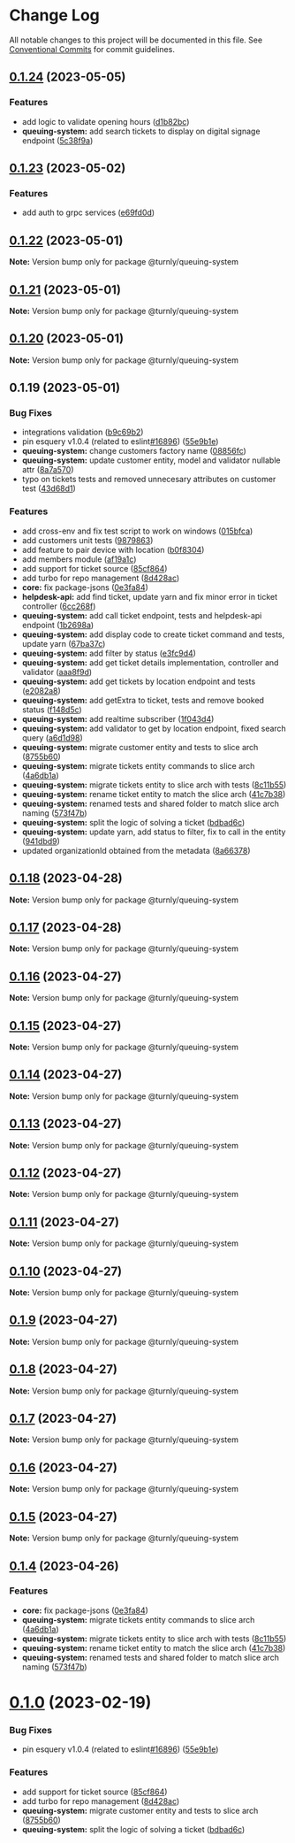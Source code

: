 # Change Log

All notable changes to this project will be documented in this file.
See [Conventional Commits](https://conventionalcommits.org) for commit guidelines.

## [0.1.24](https://github.com/turnly/turnly/compare/v0.1.23...v0.1.24) (2023-05-05)


### Features

* add logic to validate opening hours ([d1b82bc](https://github.com/turnly/turnly/commit/d1b82bc4e3a1cba323e4b8a9b160f36582bcf898))
* **queuing-system:** add search tickets to display on digital signage endpoint ([5c38f9a](https://github.com/turnly/turnly/commit/5c38f9af80ea9b04481870026bd904f860fc4455))





## [0.1.23](https://github.com/turnly/turnly/compare/v0.1.22...v0.1.23) (2023-05-02)


### Features

* add auth to grpc services ([e69fd0d](https://github.com/turnly/turnly/commit/e69fd0d3e03655967de0a20404a1f1b36e60ab55))





## [0.1.22](https://github.com/turnly/turnly/compare/v0.1.21...v0.1.22) (2023-05-01)

**Note:** Version bump only for package @turnly/queuing-system





## [0.1.21](https://github.com/turnly/turnly/compare/v0.1.20...v0.1.21) (2023-05-01)

**Note:** Version bump only for package @turnly/queuing-system





## [0.1.20](https://github.com/turnly/turnly/compare/v0.1.19...v0.1.20) (2023-05-01)

**Note:** Version bump only for package @turnly/queuing-system





## 0.1.19 (2023-05-01)


### Bug Fixes

* integrations validation ([b9c69b2](https://github.com/turnly/turnly/commit/b9c69b2b0dbc14ce4c23d2a79e62882be547a185))
* pin esquery v1.0.4 (related to eslint[#16896](https://github.com/turnly/turnly/issues/16896)) ([55e9b1e](https://github.com/turnly/turnly/commit/55e9b1ed3f588ba5bd6b18ba92210b8289975630))
* **queuing-system:** change customers factory name ([08856fc](https://github.com/turnly/turnly/commit/08856fc237242870019f28f3dd17bfadd769be14))
* **queuing-system:** update customer entity, model and validator nullable attr ([8a7a570](https://github.com/turnly/turnly/commit/8a7a570e7fa2bbdbf5a49b28fd53f133f8d9e8fa))
* typo on tickets tests and removed unnecesary attributes on customer test ([43d68d1](https://github.com/turnly/turnly/commit/43d68d1dd8005f46fdd973d55763b459662bee5e))


### Features

* add cross-env and fix test script to work on windows ([015bfca](https://github.com/turnly/turnly/commit/015bfcad233ee74f23950506fb7597288e57df1a))
* add customers unit tests ([9879863](https://github.com/turnly/turnly/commit/9879863841316d53d695ff603529122d6eecd354))
* add feature to pair device with location ([b0f8304](https://github.com/turnly/turnly/commit/b0f8304bade6e31957b702e2dd1b6ad1c8e537f9))
* add members module ([af19a1c](https://github.com/turnly/turnly/commit/af19a1cb4c7c3dc88399a92cebd4d29a1ba30540))
* add support for ticket source ([85cf864](https://github.com/turnly/turnly/commit/85cf86434bb6279212f6ad8ac47bfbbbb2df6a44))
* add turbo for repo management ([8d428ac](https://github.com/turnly/turnly/commit/8d428ac68d6b283a7ae75ca01d68ded79313978f))
* **core:** fix package-jsons ([0e3fa84](https://github.com/turnly/turnly/commit/0e3fa84705644705a5af30cd630a2e880bcf217b))
* **helpdesk-api:** add find ticket, update yarn and fix minor error in ticket controller ([6cc268f](https://github.com/turnly/turnly/commit/6cc268f2995eb71afb9f324549bf4f1afcb5eae4))
* **queuing-system:** add call ticket endpoint, tests and helpdesk-api endpoint ([1b2698a](https://github.com/turnly/turnly/commit/1b2698a42691f2d05eaaf39d219a0b33076c27d5))
* **queuing-system:** add display code to create ticket command and tests, update yarn ([67ba37c](https://github.com/turnly/turnly/commit/67ba37c3cd0db978b445689b458db5a3efe77258))
* **queuing-system:** add filter by status ([e3fc9d4](https://github.com/turnly/turnly/commit/e3fc9d459d0e2e5936923d47ce108089e1b8f747))
* **queuing-system:** add get ticket details implementation, controller and validator ([aaa8f9d](https://github.com/turnly/turnly/commit/aaa8f9d100f8647d4980a7ea630b7e76687678d7))
* **queuing-system:** add get tickets by location endpoint and tests ([e2082a8](https://github.com/turnly/turnly/commit/e2082a86b3306dd6d442bfa417937dfff7e9463c))
* **queuing-system:** add getExtra to ticket, tests and remove booked status ([f148d5c](https://github.com/turnly/turnly/commit/f148d5ce8482787044cfeb17fa52982297e02030))
* **queuing-system:** add realtime subscriber ([1f043d4](https://github.com/turnly/turnly/commit/1f043d4530f02af65b4dca82f2ad44c7446fe106))
* **queuing-system:** add validator to get by location endpoint, fixed search query ([a6d1d98](https://github.com/turnly/turnly/commit/a6d1d98c77f88e0f8665ce0f150c12ca9a53e6ae))
* **queuing-system:** migrate customer entity and tests to slice arch ([8755b60](https://github.com/turnly/turnly/commit/8755b60c4e2039c63d5435823131ed270066710a))
* **queuing-system:** migrate tickets entity commands to slice arch ([4a6db1a](https://github.com/turnly/turnly/commit/4a6db1a9e8f8f77c55181403271a64235df080fe))
* **queuing-system:** migrate tickets entity to slice arch with tests ([8c11b55](https://github.com/turnly/turnly/commit/8c11b556c3e90f7f2aeff9317acc0e061eee0a5e))
* **queuing-system:** rename ticket entity to match the slice arch ([41c7b38](https://github.com/turnly/turnly/commit/41c7b38a5ca9c2adcb88bdd255240927b0b51e51))
* **queuing-system:** renamed tests and shared folder to match slice arch naming ([573f47b](https://github.com/turnly/turnly/commit/573f47b2d79789851d983fb381b1320f48364bf4))
* **queuing-system:** split the logic of solving a ticket ([bdbad6c](https://github.com/turnly/turnly/commit/bdbad6cf32585936efa3c0185611c9edd132dd5b))
* **queuing-system:** update yarn, add status to filter, fix to call in the entity ([941dbd9](https://github.com/turnly/turnly/commit/941dbd917fde4a5e0674f35759371a5cce55b450))
* updated organizationId obtained from the metadata ([8a66378](https://github.com/turnly/turnly/commit/8a663785c4ab52f398ea5702f2cec7ddc796c1b2))





## [0.1.18](https://github.com/turnly/turnly/compare/v0.1.17...v0.1.18) (2023-04-28)

**Note:** Version bump only for package @turnly/queuing-system





## [0.1.17](https://github.com/turnly/turnly/compare/v0.1.16...v0.1.17) (2023-04-28)

**Note:** Version bump only for package @turnly/queuing-system





## [0.1.16](https://github.com/turnly/turnly/compare/v0.1.15...v0.1.16) (2023-04-27)

**Note:** Version bump only for package @turnly/queuing-system





## [0.1.15](https://github.com/turnly/turnly/compare/v0.1.14...v0.1.15) (2023-04-27)

**Note:** Version bump only for package @turnly/queuing-system





## [0.1.14](https://github.com/turnly/turnly/compare/v0.1.13...v0.1.14) (2023-04-27)

**Note:** Version bump only for package @turnly/queuing-system





## [0.1.13](https://github.com/turnly/turnly/compare/v0.1.12...v0.1.13) (2023-04-27)

**Note:** Version bump only for package @turnly/queuing-system





## [0.1.12](https://github.com/turnly/turnly/compare/v0.1.11...v0.1.12) (2023-04-27)

**Note:** Version bump only for package @turnly/queuing-system





## [0.1.11](https://github.com/turnly/turnly/compare/v0.1.10...v0.1.11) (2023-04-27)

**Note:** Version bump only for package @turnly/queuing-system





## [0.1.10](https://github.com/turnly/turnly/compare/v0.1.9...v0.1.10) (2023-04-27)

**Note:** Version bump only for package @turnly/queuing-system





## [0.1.9](https://github.com/turnly/turnly/compare/v0.1.8...v0.1.9) (2023-04-27)

**Note:** Version bump only for package @turnly/queuing-system





## [0.1.8](https://github.com/turnly/turnly/compare/v0.1.7...v0.1.8) (2023-04-27)

**Note:** Version bump only for package @turnly/queuing-system





## [0.1.7](https://github.com/turnly/turnly/compare/v0.1.6...v0.1.7) (2023-04-27)

**Note:** Version bump only for package @turnly/queuing-system





## [0.1.6](https://github.com/turnly/turnly/compare/v0.1.5...v0.1.6) (2023-04-27)

**Note:** Version bump only for package @turnly/queuing-system





## [0.1.5](https://github.com/turnly/turnly/compare/v0.1.4...v0.1.5) (2023-04-27)

**Note:** Version bump only for package @turnly/queuing-system





## [0.1.4](https://github.com/turnly/turnly/compare/v0.1.3...v0.1.4) (2023-04-26)


### Features

* **core:** fix package-jsons ([0e3fa84](https://github.com/turnly/turnly/commit/0e3fa84705644705a5af30cd630a2e880bcf217b))
* **queuing-system:** migrate tickets entity commands to slice arch ([4a6db1a](https://github.com/turnly/turnly/commit/4a6db1a9e8f8f77c55181403271a64235df080fe))
* **queuing-system:** migrate tickets entity to slice arch with tests ([8c11b55](https://github.com/turnly/turnly/commit/8c11b556c3e90f7f2aeff9317acc0e061eee0a5e))
* **queuing-system:** rename ticket entity to match the slice arch ([41c7b38](https://github.com/turnly/turnly/commit/41c7b38a5ca9c2adcb88bdd255240927b0b51e51))
* **queuing-system:** renamed tests and shared folder to match slice arch naming ([573f47b](https://github.com/turnly/turnly/commit/573f47b2d79789851d983fb381b1320f48364bf4))





# [0.1.0](https://github.com/turnly/turnly/compare/v0.0.1...v0.1.0) (2023-02-19)


### Bug Fixes

* pin esquery v1.0.4 (related to eslint[#16896](https://github.com/turnly/turnly/issues/16896)) ([55e9b1e](https://github.com/turnly/turnly/commit/55e9b1ed3f588ba5bd6b18ba92210b8289975630))


### Features

* add support for ticket source ([85cf864](https://github.com/turnly/turnly/commit/85cf86434bb6279212f6ad8ac47bfbbbb2df6a44))
* add turbo for repo management ([8d428ac](https://github.com/turnly/turnly/commit/8d428ac68d6b283a7ae75ca01d68ded79313978f))
* **queuing-system:** migrate customer entity and tests to slice arch ([8755b60](https://github.com/turnly/turnly/commit/8755b60c4e2039c63d5435823131ed270066710a))
* **queuing-system:** split the logic of solving a ticket ([bdbad6c](https://github.com/turnly/turnly/commit/bdbad6cf32585936efa3c0185611c9edd132dd5b))
